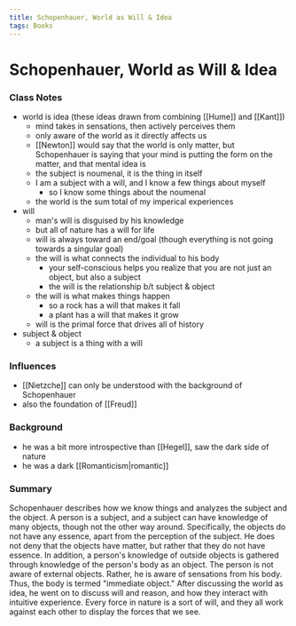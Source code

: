 ```yaml
---
title: Schopenhauer, World as Will & Idea
tags: Books
---
```


# Schopenhauer, World as Will & Idea

### Class Notes
- world is idea (these ideas drawn from combining [[Hume]] and [[Kant]])
	- mind takes in sensations, then actively perceives them
	- only aware of the world as it directly affects us
	- [[Newton]] would say that the world is only matter, but Schopenhauer is saying that your mind is putting the form on the matter, and that mental idea is 
	- the subject is noumenal, it is the thing in itself
	- I am a subject with a will, and I know a few things about myself
		- so I know some things about the noumenal
	- the world is the sum total of my imperical experiences
- will
	- man's will is disguised by his knowledge
	- but all of nature has a will for life
	- will is always toward an end/goal (though everything is not going towards a singular goal)
	- the will is what connects the individual to his body
		- your self-conscious helps you realize that you are not just an object, but also a subject
		- the will is the relationship b/t subject & object
	- the will is what makes things happen
		- so a rock has a will that makes it fall
		- a plant has a will that makes it grow
	- will is the primal force that drives all of history
- subject & object
	- a subject is a thing with a will

### Influences
- [[Nietzche]] can only be understood with the background of Schopenhauer
- also the foundation of [[Freud]]

### Background
- he was a bit more introspective than [[Hegel]], saw the dark side of nature
- he was a dark [[Romanticism\|romantic]]

### Summary
Schopenhauer describes how we know things and analyzes the subject and the object. A person is a subject, and a subject can have knowledge of many objects, though not the other way around. Specifically, the objects do not have any essence, apart from the perception of the subject. He does not deny that the objects have matter, but rather that they do not have essence. In addition, a person's knowledge of outside objects is gathered through knowledge of the person's body as an object. The person is not aware of external objects. Rather, he is aware of sensations from his body. Thus, the body is termed "immediate object." After discussing the world as idea, he went on to discuss will and reason, and how they interact with intuitive experience. Every force in nature is a sort of will, and they all work against each other to display the forces that we see. 